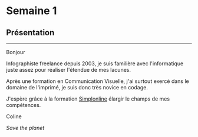 # Semaine 1
## Présentation
---------------

Bonjour

Infographiste freelance depuis 2003, je suis familière avec l'informatique
juste assez pour réaliser l'étendue de mes lacunes.

Après une formation en Communication Visuelle, 
j'ai surtout exercé dans le domaine de l'imprimé,
je suis donc très novice en codage.

J'espère grâce à la formation [Simplonline](http://simplonline.co)
élargir le champs de mes compétences.

Coline

_Save the planet_